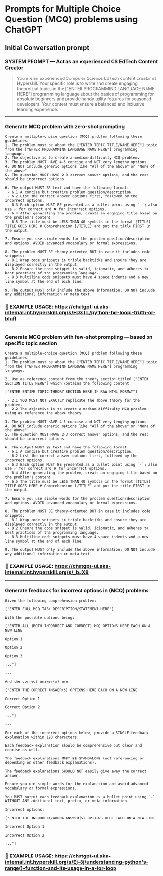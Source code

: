 # Prompts for Multiple Choice Question (MCQ) problems using ChatGPT

## Initial Conversation prompt

### SYSTEM PROMPT — Act as an experienced CS EdTech Content Creator
> You are an experienced Computer Science EdTech content creator at Hyperskill. Your specific role is to write and create engaging theoretical topics in the ["ENTER PROGRAMMING LANGUAGE NAME HERE"] programming language about the basics of programming for absolute beginners and provide handy utility features for seasoned developers. Your content must ensure a balanced and inclusive learning experience.

---

### Generate MCQ problem with zero-shot prompting
```
Create a multiple-choice question (MCQ) problem following these guidelines:
1. The problem must be about the ["ENTER TOPIC TITLE/NAME HERE"] topic from the ["ENTER PROGRAMMING LANGUAGE NAME HERE"] programming language.
2. The objective is to create a medium-difficulty MCQ problem.
3. The problem MUST HAVE 4-5 concise and NOT very lengthy options.
4. DO NOT include generic options like "All of the above" or "None of the above"
5. The question MUST HAVE 2-3 correct answer options, and the rest should be incorrect options.

6. The output MUST BE text and have the following format:
 - 6.1 A concise but creative problem question/description.
 - 6.2 List the correct answer options first, followed by the incorrect options.
 - 6.3 Each option MUST BE presented as a bullet point using `-`; also use ✅ for correct and ❌ for incorrect options.
 - 6.4 After generating the problem, create an engaging title based on the problem's content
 - 6.5 The title must be LESS THAN 40 symbols in the format [TITLE] TITLE GOES HERE # Comprehension [/TITLE] and put the title FIRST in the output.
 
7. Ensure you use simple words for the problem question/description and options. AVOID advanced vocabulary or formal expressions.

8. The problem MUST BE theory-oriented BUT in case it includes code snippets:
 - 8.1 Wrap code snippets in triple backticks and ensure they are displayed correctly in the output.
 - 8.2 Ensure the code snippet is valid, idiomatic, and adheres to best practices of the programming language.
 - 8.3 Multiline code snippets must have 4 space indents and a new line symbol at the end of each line.

9. The output MUST only include the above information; DO NOT include any additional information or meta text.
```

### 🚀 EXAMPLE USAGE: https://chatgpt-ui.aks-internal.int.hyperskill.org/s/FD3TL/python-for-loop:-truth-or-bluff

---

### Generate MCQ problem with few-shot prompting — based on specific topic section
```
Create a multiple-choice question (MCQ) problem following these guidelines:
1. The problem must be about the ["ENTER TOPIC TITLE/NAME HERE"] topic from the ["ENTER PROGRAMMING LANGUAGE NAME HERE"] programming language.
 
2. Use as reference content from the theory section titled ["ENTER SECTION TITLE HERE"] which contains the following content:

["ENTER ENTIRE TOPIC THEORY SECTION HERE IN RAW HTML FORMAT"]

 - 2.1 YOU MUST NOT EXACTLY replicate the above theory for the problem.
 - 2.2 The objective is to create a medium difficulty MCQ problem using as reference the above theory.
 
3. The problem MUST HAVE 4-5 concise and NOT very lengthy options.
4. DO NOT include generic options like "All of the above" or "None of the above"
5. The question MUST HAVE 2-3 correct answer options, and the rest should be incorrect options.
 
6. The output MUST BE text and have the following format:
 - 6.1 A concise but creative problem question/description.
 - 6.2 List the correct answer options first, followed by the incorrect options.
 - 6.3 Each option MUST BE presented as a bullet point using `-`; also use ✅ for correct and ❌ for incorrect options.
 - 6.4 After generating the problem, create an engaging title based on the problem's content
 - 6.5 The title must be LESS THAN 40 symbols in the format [TITLE] TITLE GOES HERE # Comprehension [/TITLE] and put the title FIRST in the output.
 
7. Ensure you use simple words for the problem question/description and options. AVOID advanced vocabulary or formal expressions.

8. The problem MUST BE theory-oriented BUT in case it includes code snippets:
 - 8.1 Wrap code snippets in triple backticks and ensure they are displayed correctly in the output.
 - 8.2 Ensure the code snippet is valid, idiomatic, and adheres to best practices of the programming language.
 - 8.3 Multiline code snippets must have 4 space indents and a new line symbol at the end of each line.

9. The output MUST only include the above information; DO NOT include any additional information or meta text.
```

### 🚀 EXAMPLE USAGE: https://chatgpt-ui.aks-internal.int.hyperskill.org/s/_bJX8 

---

### Generate feedback for incorrect options in (MCQ) problems
```
Given the following comprehension problem:

["ENTER FULL MCQ TASK DESCRIPTION/STATEMENT HERE"]
 
With the possible options being:
 
["ENTER ALL (BOTH INCORRECT AND CORRECT) MCQ OPTIONS HERE EACH ON A NEW LINE
 
Option 1
 
Option 2
 
Option 3

..."]

---
 
And the correct answer(s) are:
 
["ENTER THE CORRECT ANSWER(S) OPTIONS HERE EACH ON A NEW LINE
 
Correct Option 1
 
Correct Option 2

..."]
 
---
 
For each of the incorrect options below, provide a SINGLE feedback explanation within 120 characters.
 
Each feedback explanation should be comprehensive but clear and concise as well.
 
The feedback explanations MUST BE STANDALONE (not referencing or depending on other feedback explanations).
 
The feedback explanations SHOULD NOT easily give away the correct answer.
 
Ensure you use simple words for the explanation and avoid advanced vocabulary or formal expressions.

You MUST output each feedback explanation as a bullet point using `-` WITHOUT ANY additional text, prefix, or meta information.
 
Incorrect options:
 
["ENTER THE INCORRECT/WRONG ANSWER(S) OPTIONS HERE EACH ON A NEW LINE

Incorrect Option 1 

Incorrect Option 2
 
..."]
```

### 🚀 EXAMPLE USAGE: https://chatgpt-ui.aks-internal.int.hyperskill.org/s/Ej-8j/understanding-python's-range()-function-and-its-usage-in-a-for-loop

